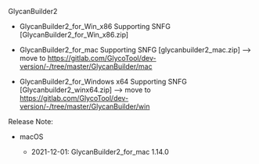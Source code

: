 GlycanBuilder2

* GlycanBuilder2_for_Win_x86 Supporting SNFG  [GlycanBuilder2_for_Win_x86.zip] 

* GlycanBuilder2_for_mac Supporting SNFG [glycanbuilder2_mac.zip] --> move to https://gitlab.com/GlycoTool/dev-version/-/tree/master/GlycanBuilder/mac
* GlycanBuilder2_for_Windows x64 Supporting SNFG [Glycanbuilder2_winx64.zip] --> move to https://gitlab.com/GlycoTool/dev-version/-/tree/master/GlycanBuilder/win

Release Note:

* macOS

  * 2021-12-01: GlycanBuilder2_for_mac 1.14.0
